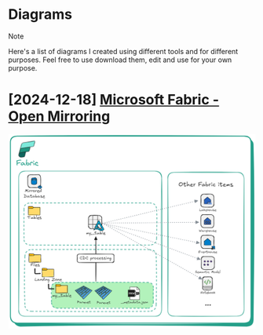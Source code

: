 # Diagrams

> [!NOTE]
> Here's a list of diagrams I created using different tools and for different purposes.
> Feel free to use download them, edit and use for your own purpose.

# [2024-12-18] [Microsoft Fabric - Open Mirroring](https://github.com/pawelpo/diagrams/tree/main/Microsoft%20Fabric%20-%20Open%20Mirroring)

![Microsoft Fabric - Open Mirroring](https://github.com/pawelpo/diagrams/blob/main/Microsoft%20Fabric%20-%20Open%20Mirroring/Microsoft%20Fabric%20-%20Open%20Mirroring.png)
